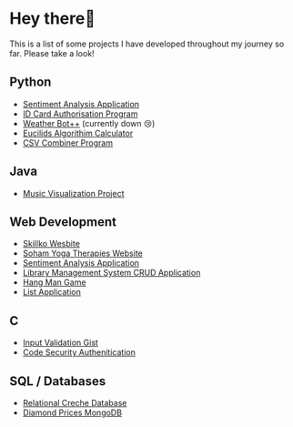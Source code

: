# Hey there👋
This is a list of some projects I have developed throughout my journey so far. Please take a look!

## Python
- [Sentiment Analysis Application](https://github.com/ronan-s1/Django-Sentiment-Analysis-Application)
- [ID Card Authorisation Program](https://github.com/ronan-s1/ID-Card-Authorisation)
- [Weather Bot++](https://github.com/ronan-s1/Weather-Bot) (currently down 😢)
- [Eucilids Algorithim Calculator](https://gist.github.com/ronan-s1/22843982f20232e00c31a425b3321d56)
- [CSV Combiner Program](https://gist.github.com/ronan-s1/ce7119fb781bc16a1c3f61c45dccefc4)


## Java
- [Music Visualization Project](https://github.com/ronan-s1/Music-Visualization-Project)


## Web Development
- [Skillko Wesbite](https://about.skillko.com/)
- [Soham Yoga Therapies Website](https://www.sohamyogatherapies.com/)
- [Sentiment Analysis Application](https://github.com/ronan-s1/Django-Sentiment-Analysis-Application)
- [Library Management System CRUD Application](https://github.com/ronan-s1/Library-Management-System-CRUD-app)
- [Hang Man Game](https://github.com/ronan-s1/hangman-game-JS)
- [List Application](https://github.com/ronan-s1/Shopping-List-Application)

## C
- [Input Validation Gist](https://gist.github.com/ronan-s1/6736559e993aaf7e639a8415add9f8b5)
- [Code Security Authenitication](https://github.com/ronan-s1/Code-Security-Authenitication)

## SQL / Databases
- [Relational Creche Database](https://github.com/ronan-s1/Relational-Creche-Database)
- [Diamond Prices MongoDB](https://github.com/ronan-s1/Diamond-Prices-MongoDB)


